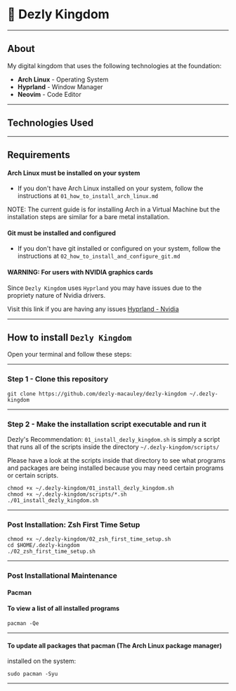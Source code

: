 # 🏰 Dezly Kingdom
_______________________________________________________________________________
## About

My digital kingdom that uses the following technologies at the foundation:

- **Arch Linux** - Operating System
- **Hyprland** - Window Manager
- **Neovim** - Code Editor

_______________________________________________________________________________
## Technologies Used

_______________________________________________________________________________
## Requirements

#### Arch Linux must be installed on your system
- If you don't have Arch Linux installed on your system, 
follow the instructions at `01_how_to_install_arch_linux.md`

NOTE: The current guide is for installing Arch in a Virtual Machine but
the installation steps are similar for a bare metal installation.

#### Git must be installed and configured
- If you don't have git installed or configured on your system, 
follow the instructions at `02_how_to_install_and_configure_git.md`

#### WARNING: For users with NVIDIA graphics cards

Since `Dezly Kingdom` uses `Hyprland` you may have issues due 
to the propriety nature of Nvidia drivers.

Visit this link if you are having any issues
[Hyprland - Nvidia](https://wiki.hyprland.org/NVIDIA/)
_______________________________________________________________________________

## How to install `Dezly Kingdom`

Open your terminal and follow these steps:
_______________________________________________________________________________
### Step 1 - Clone this repository

```
git clone https://github.com/dezly-macauley/dezly-kingdom ~/.dezly-kingdom
```
_______________________________________________________________________________
### Step 2 - Make the installation script executable and run it

Dezly's Recommendation: `01_install_dezly_kingdom.sh` is simply a script 
that runs all of the scripts inside the directory `~/.dezly-kingdom/scripts/`

Please have a look at the scripts inside that directory to see what programs
and packages are being installed because you may need certain programs or
certain scripts.

```
chmod +x ~/.dezly-kingdom/01_install_dezly_kingdom.sh
chmod +x ~/.dezly-kingdom/scripts/*.sh
./01_install_dezly_kingdom.sh
```

_______________________________________________________________________________
### Post Installation: Zsh First Time Setup

```
chmod +x ~/.dezly-kingdom/02_zsh_first_time_setup.sh
cd $HOME/.dezly-kingdom
./02_zsh_first_time_setup.sh
```

_______________________________________________________________________________
### Post Installational Maintenance

#### Pacman

#### To view a list of all installed programs
```
pacman -Qe
```

_______________________________________________________________________________
#### To update all packages that pacman (The Arch Linux package manager)
installed on the system:
```
sudo pacman -Syu
```
_______________________________________________________________________________
